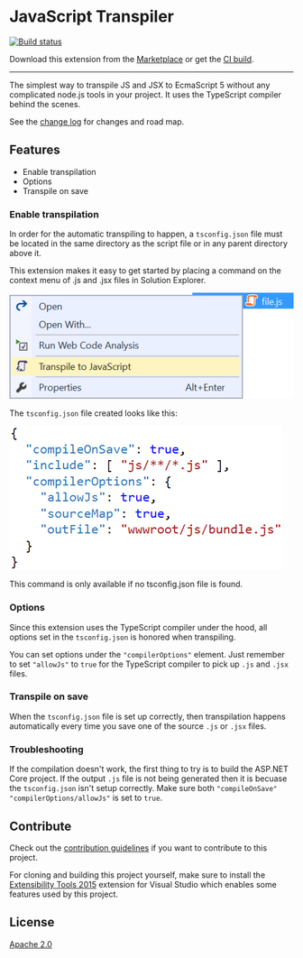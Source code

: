 # JavaScript Transpiler

[![Build status](https://ci.appveyor.com/api/projects/status/oo7iap01bc2tihv5?svg=true)](https://ci.appveyor.com/project/madskristensen/typescriptcompileonsave)

<!-- Update the VS Gallery link after you upload the VSIX-->
Download this extension from the [Marketplace](https://visualstudiogallery.msdn.microsoft.com/[GuidFromGallery])
or get the [CI build](http://vsixgallery.com/extension/d6330ef4-ab82-4ab1-9828-4e43639e7521/).

---------------------------------------

The simplest way to transpile JS and JSX to EcmaScript 5 without any complicated node.js tools in your project. It uses the TypeScript compiler behind the scenes.

See the [change log](CHANGELOG.md) for changes and road map.

## Features

- Enable transpilation
- Options
- Transpile on save

### Enable transpilation
In order for the automatic transpiling to happen, a `tsconfig.json` file must be located in the same directory as the script file or in any parent directory above it.

This extension makes it easy to get started by placing a command on the context menu of .js and .jsx files in Solution Explorer.

![Context menu](art/context-menu.png)

The `tsconfig.json` file created looks like this:

![tsconfig.json](art/tsconfig.png)

This command is only available if no tsconfig.json file is found.

### Options
Since this extension uses the TypeScript compiler under the hood,
all options set in the `tsconfig.json` is honored when transpiling.

You can set options under the `"compilerOptions"` element. Just remember to set `"allowJs"` to `true` for the TypeScript compiler to pick up `.js` and `.jsx` files.

### Transpile on save
When the `tsconfig.json` file is set up correctly, then transpilation happens automatically every time you save one of the source `.js` or `.jsx` files.

### Troubleshooting
If the compilation doesn't work, the first thing to try is to build the ASP.NET Core project. If the output `.js` file is not being generated then it is becuase the `tsconfig.json` isn't setup correctly. Make sure both `"compileOnSave"` `"compilerOptions/allowJs"` is set to `true`.

## Contribute
Check out the [contribution guidelines](.github/CONTRIBUTING.md)
if you want to contribute to this project.

For cloning and building this project yourself, make sure
to install the
[Extensibility Tools 2015](https://visualstudiogallery.msdn.microsoft.com/ab39a092-1343-46e2-b0f1-6a3f91155aa6)
extension for Visual Studio which enables some features
used by this project.

## License
[Apache 2.0](LICENSE)